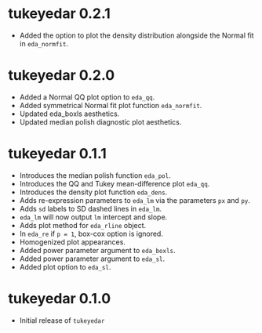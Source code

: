 # tukeyedar 0.2.1
* Added the option to plot the density distribution alongside the Normal fit in `eda_normfit`.

# tukeyedar 0.2.0
* Added a Normal QQ plot option to `eda_qq`.
* Added symmetrical Normal fit plot function `eda_normfit`.
* Updated eda_boxls aesthetics.
* Updated median polish diagnostic plot aesthetics.

# tukeyedar 0.1.1

* Introduces the median polish function `eda_pol`.
* Introduces the QQ and Tukey mean-difference plot `eda_qq`.
* Introduces the density plot function `eda_dens`.
* Adds re-expression parameters to `eda_lm` via the parameters `px` and `py`.
* Adds `sd` labels to SD dashed lines in `eda_lm`.
* `eda_lm` will now output `lm` intercept and slope.
* Adds plot method for `eda_rline` object.
* In `eda_re` if `p = 1`, box-cox option is ignored.
* Homogenized plot appearances.
* Added power parameter argument to `eda_boxls`.
* Added power parameter argument to `eda_sl`.
* Added plot option to `eda_sl`.

# tukeyedar 0.1.0

* Initial release of `tukeyedar`

